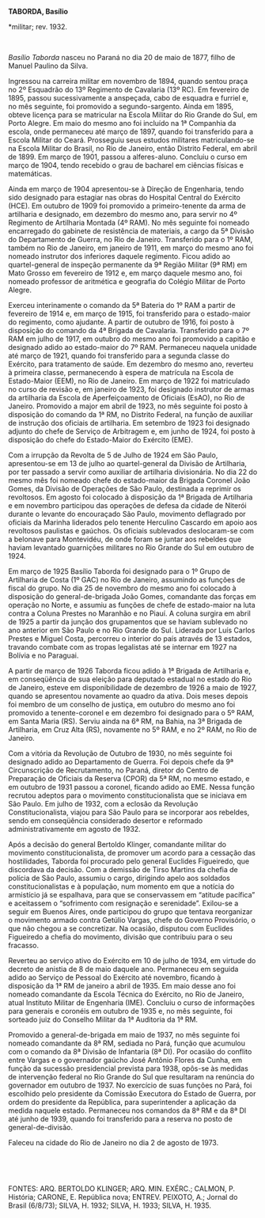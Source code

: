 **TABORDA, Basílio**

\*militar; rev. 1932.

 

*Basílio Taborda* nasceu no Paraná no dia 20 de maio de 1877, filho de
Manuel Paulino da Silva.

Ingressou na carreira militar em novembro de 1894, quando sentou praça
no 2º Esquadrão do 13º Regimento de Cavalaria (13º RC). Em fevereiro de
1895, passou sucessivamente a anspeçada, cabo de esquadra e furriel e,
no mês seguinte, foi promovido a segundo-sargento. Ainda em 1895, obteve
licença para se matricular na Escola Militar do Rio Grande do Sul, em
Porto Alegre. Em maio do mesmo ano foi incluído na 1ª Companhia da
escola, onde permaneceu até março de 1897, quando foi transferido para a
Escola Militar do Ceará. Prosseguiu seus estudos militares
matriculando-se na Escola Militar do Brasil, no Rio de Janeiro, então
Distrito Federal, em abril de 1899. Em março de 1901, passou a
alferes-aluno. Concluiu o curso em março de 1904, tendo recebido o grau
de bacharel em ciências físicas e matemáticas.

Ainda em março de 1904 apresentou-se à Direção de Engenharia, tendo sido
designado para estagiar nas obras do Hospital Central do Exército (HCE).
Em outubro de 1909 foi promovido a primeiro-tenente da arma de
artilharia e designado, em dezembro do mesmo ano, para servir no 4º
Regimento de Artilharia Montada (4º RAM). No mês seguinte foi nomeado
encarregado do gabinete de resistência de materiais, a cargo da 5ª
Divisão do Departamento de Guerra, no Rio de Janeiro. Transferido para o
1º RAM, também no Rio de Janeiro, em janeiro de 1911, em março do mesmo
ano foi nomeado instrutor dos inferiores daquele regimento. Ficou adido
ao quartel-general de inspeção permanente da 9ª Região Militar (9ª RM)
em Mato Grosso em fevereiro de 1912 e, em março daquele mesmo ano, foi
nomeado professor de aritmética e geografia do Colégio Militar de Porto
Alegre.

Exerceu interinamente o comando da 5ª Bateria do 1º RAM a partir de
fevereiro de 1914 e, em março de 1915, foi transferido para o
estado-maior do regimento, como ajudante. A partir de outubro de 1916,
foi posto à disposição do comando da 4ª Brigada de Cavalaria.
Transferido para o 7º RAM em julho de 1917, em outubro do mesmo ano foi
promovido a capitão e designado adido ao estado-maior do 7º RAM.
Permaneceu naquela unidade até março de 1921, quando foi transferido
para a segunda classe do Exército, para tratamento de saúde. Em dezembro
do mesmo ano, reverteu à primeira classe, permanecendo à espera de
matrícula na Escola de Estado-Maior (EEM), no Rio de Janeiro. Em março
de 1922 foi matriculado no curso de revisão e, em janeiro de 1923, foi
designado instrutor de armas da artilharia da Escola de Aperfeiçoamento
de Oficiais (EsAO), no Rio de Janeiro. Promovido a major em abril de
1923, no mês seguinte foi posto à disposição do comando da 1ª RM, no
Distrito Federal, na função de auxiliar de instrução dos oficiais de
artilharia. Em setembro de 1923 foi designado adjunto do chefe de
Serviço de Arbitragem e, em junho de 1924, foi posto à disposição do
chefe do Estado-Maior do Exército (EME).

Com a irrupção da Revolta de 5 de Julho de 1924 em São Paulo,
apresentou-se em 13 de julho ao quartel-general da Divisão de
Artilharia, por ter passado a servir como auxiliar de artilharia
divisionária. No dia 22 do mesmo mês foi nomeado chefe do estado-maior
da Brigada Coronel João Gomes, da Divisão de Operações de São Paulo,
destinada a reprimir os revoltosos. Em agosto foi colocado à disposição
da 1ª Brigada de Artilharia e em novembro participou das operações de
defesa da cidade de Niterói durante o levante do encouraçado São Paulo,
movimento deflagrado por oficiais da Marinha liderados pelo tenente
Herculino Cascardo em apoio aos revoltosos paulistas e gaúchos. Os
oficiais sublevados deslocaram-se com a belonave para Montevidéu, de
onde foram se juntar aos rebeldes que haviam levantado guarnições
militares no Rio Grande do Sul em outubro de 1924.

Em março de 1925 Basílio Taborda foi designado para o 1º Grupo de
Artilharia de Costa (1º GAC) no Rio de Janeiro, assumindo as funções de
fiscal do grupo. No dia 25 de novembro do mesmo ano foi colocado à
disposição do general-de-brigada João Gomes, comandante das forças em
operação no Norte, e assumiu as funções de chefe de estado-maior na luta
contra a Coluna Prestes no Maranhão e no Piauí. A coluna surgira em
abril de 1925 a partir da junção dos grupamentos que se haviam sublevado
no ano anterior em São Paulo e no Rio Grande do Sul. Liderada por Luís
Carlos Prestes e Miguel Costa, percorreu o interior do país através de
13 estados, travando combate com as tropas legalistas até se internar em
1927 na Bolívia e no Paraguai.

A partir de março de 1926 Taborda ficou adido à 1ª Brigada de Artilharia
e, em conseqüência de sua eleição para deputado estadual no estado do
Rio de Janeiro, esteve em disponibilidade de dezembro de 1926 a maio de
1927, quando se apresentou novamente ao quadro da ativa. Dois meses
depois foi membro de um conselho de justiça, em outubro do mesmo ano foi
promovido a tenente-coronel e em dezembro foi designado para o 5º RAM,
em Santa Maria (RS). Serviu ainda na 6ª RM, na Bahia, na 3ª Brigada de
Artilharia, em Cruz Alta (RS), novamente no 5º RAM, e no 2º RAM, no Rio
de Janeiro.

Com a vitória da Revolução de Outubro de 1930, no mês seguinte foi
designado adido ao Departamento de Guerra. Foi depois chefe da 9ª
Circunscrição de Recrutamento, no Paraná, diretor do Centro de
Preparação de Oficiais da Reserva (CPOR) da 5ª RM, no mesmo estado, e em
outubro de 1931 passou a coronel, ficando adido ao EME. Nessa função
recrutou adeptos para o movimento constitucionalista que se iniciava em
São Paulo. Em julho de 1932, com a eclosão da Revolução
Constitucionalista, viajou para São Paulo para se incorporar aos
rebeldes, sendo em conseqüência considerado desertor e reformado
administrativamente em agosto de 1932.

Após a decisão do general Bertoldo Klinger, comandante militar do
movimento constitucionalista, de promover um acordo para a cessação das
hostilidades, Taborda foi procurado pelo general Euclides Figueiredo,
que discordava da decisão. Com a demissão de Tirso Martins da chefia de
polícia de São Paulo, assumiu o cargo, dirigindo apelo aos soldados
constitucionalistas e à população, num momento em que a notícia do
armistício já se espalhava, para que se conservassem em “atitude
pacífica” e aceitassem o “sofrimento com resignação e serenidade”.
Exilou-se a seguir em Buenos Aires, onde participou do grupo que tentava
reorganizar o movimento armado contra Getúlio Vargas, chefe do Governo
Provisório, o que não chegou a se concretizar. Na ocasião, disputou com
Euclides Figueiredo a chefia do movimento, divisão que contribuiu para o
seu fracasso.

Reverteu ao serviço ativo do Exército em 10 de julho de 1934, em virtude
do decreto de anistia de 8 de maio daquele ano. Permaneceu em seguida
adido ao Serviço de Pessoal do Exército até novembro, ficando à
disposição da 1ª RM de janeiro a abril de 1935. Em maio desse ano foi
nomeado comandante da Escola Técnica do Exército, no Rio de Janeiro,
atual Instituto Militar de Engenharia (IME). Concluiu o curso de
informações para generais e coronéis em outubro de 1935 e, no mês
seguinte, foi sorteado juiz do Conselho Militar da 1ª Auditoria da 1ª
RM.

Promovido a general-de-brigada em maio de 1937, no mês seguinte foi
nomeado comandante da 8ª RM, sediada no Pará, função que acumulou com o
comando da 8ª Divisão de Infantaria (8ª DI). Por ocasião do conflito
entre Vargas e o governador gaúcho José Antônio Flores da Cunha, em
função da sucessão presidencial prevista para 1938, opôs-se às medidas
de intervenção federal no Rio Grande do Sul que resultaram na renúncia
do governador em outubro de 1937. No exercício de suas funções no Pará,
foi escolhido pelo presidente da Comissão Executora do Estado de Guerra,
por ordem do presidente da República, para superintender a aplicação da
medida naquele estado. Permaneceu nos comandos da 8ª RM e da 8ª DI até
junho de 1939, quando foi transferido para a reserva no posto de
general-de-divisão.

Faleceu na cidade do Rio de Janeiro no dia 2 de agosto de 1973.

 

 

FONTES: ARQ. BERTOLDO KLINGER; ARQ. MIN. EXÉRC.; CALMON, P. História;
CARONE, E. República nova; ENTREV. PEIXOTO, A.; Jornal do Brasil
(6/8/73); SILVA, H. 1932; SILVA, H. 1933; SILVA, H. 1935.

 
